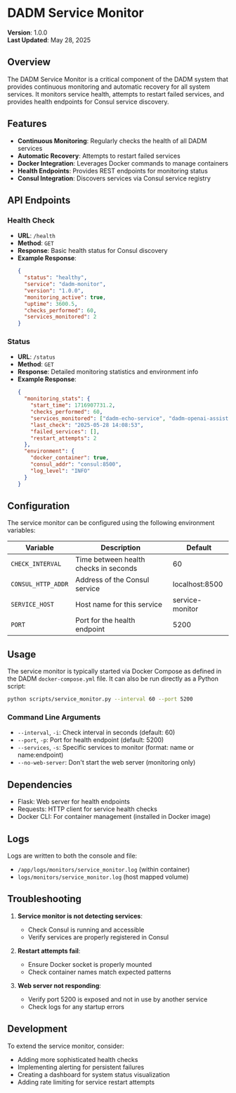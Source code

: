 # DADM Service Monitor

**Version**: 1.0.0  
**Last Updated**: May 28, 2025

## Overview

The DADM Service Monitor is a critical component of the DADM system that provides continuous monitoring and automatic recovery for all system services. It monitors service health, attempts to restart failed services, and provides health endpoints for Consul service discovery.

## Features

- **Continuous Monitoring**: Regularly checks the health of all DADM services
- **Automatic Recovery**: Attempts to restart failed services
- **Docker Integration**: Leverages Docker commands to manage containers
- **Health Endpoints**: Provides REST endpoints for monitoring status
- **Consul Integration**: Discovers services via Consul service registry

## API Endpoints

### Health Check
- **URL**: `/health`
- **Method**: `GET`
- **Response**: Basic health status for Consul discovery
- **Example Response**:
  ```json
  {
    "status": "healthy",
    "service": "dadm-monitor",
    "version": "1.0.0",
    "monitoring_active": true,
    "uptime": 3600.5,
    "checks_performed": 60,
    "services_monitored": 2
  }
  ```

### Status
- **URL**: `/status`
- **Method**: `GET`
- **Response**: Detailed monitoring statistics and environment info
- **Example Response**:
  ```json
  {
    "monitoring_stats": {
      "start_time": 1716907731.2,
      "checks_performed": 60,
      "services_monitored": ["dadm-echo-service", "dadm-openai-assistant"],
      "last_check": "2025-05-28 14:08:53",
      "failed_services": [],
      "restart_attempts": 2
    },
    "environment": {
      "docker_container": true,
      "consul_addr": "consul:8500",
      "log_level": "INFO"
    }
  }
  ```

## Configuration

The service monitor can be configured using the following environment variables:

| Variable | Description | Default |
|----------|-------------|---------|
| `CHECK_INTERVAL` | Time between health checks in seconds | 60 |
| `CONSUL_HTTP_ADDR` | Address of the Consul service | localhost:8500 |
| `SERVICE_HOST` | Host name for this service | service-monitor |
| `PORT` | Port for the health endpoint | 5200 |

## Usage

The service monitor is typically started via Docker Compose as defined in the DADM `docker-compose.yml` file. It can also be run directly as a Python script:

```bash
python scripts/service_monitor.py --interval 60 --port 5200
```

### Command Line Arguments

- `--interval`, `-i`: Check interval in seconds (default: 60)
- `--port`, `-p`: Port for health endpoint (default: 5200)
- `--services`, `-s`: Specific services to monitor (format: name or name:endpoint)
- `--no-web-server`: Don't start the web server (monitoring only)

## Dependencies

- Flask: Web server for health endpoints
- Requests: HTTP client for service health checks
- Docker CLI: For container management (installed in Docker image)

## Logs

Logs are written to both the console and file:
- `/app/logs/monitors/service_monitor.log` (within container)
- `logs/monitors/service_monitor.log` (host mapped volume)

## Troubleshooting

1. **Service monitor is not detecting services**:
   - Check Consul is running and accessible
   - Verify services are properly registered in Consul

2. **Restart attempts fail**:
   - Ensure Docker socket is properly mounted
   - Check container names match expected patterns

3. **Web server not responding**:
   - Verify port 5200 is exposed and not in use by another service
   - Check logs for any startup errors

## Development

To extend the service monitor, consider:
- Adding more sophisticated health checks
- Implementing alerting for persistent failures
- Creating a dashboard for system status visualization
- Adding rate limiting for service restart attempts

